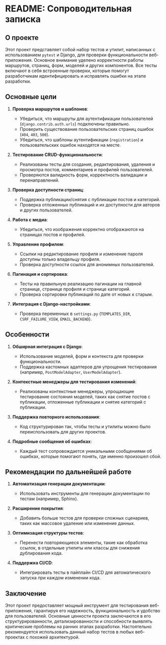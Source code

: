 # README: Сопроводительная записка

## О проекте

Этот проект представляет собой набор тестов и утилит, написанных с использованием `pytest` и Django, для проверки функциональности веб-приложения. Основное внимание уделено корректности работы маршрутов, страниц, форм, моделей и других компонентов. Все тесты включают в себя встроенные проверки, которые помогут разработчикам идентифицировать и исправлять ошибки на этапе разработки.

## Основные цели

1. **Проверка маршрутов и шаблонов**:
   - Убедиться, что маршруты для аутентификации пользователей (`django.contrib.auth.urls`) подключены правильно.
   - Проверить существование пользовательских страниц ошибок (`404`, `403`, `500`).
   - Убедиться, что шаблоны аутентификации (`registration`) и пользовательских ошибок находятся на месте.

2. **Тестирование CRUD-функциональности**:
   - Реализованы тесты для создания, редактирования, удаления и просмотра постов, комментариев и профилей пользователей.
   - Проверяются валидность форм, корректность валидации и перенаправлений.

3. **Проверка доступности страниц**:
   - Поддержка публикации/снятия с публикации постов и категорий.
   - Проверка отложенных публикаций и их доступности для авторов и других пользователей.

4. **Работа с медиа**:
   - Убедиться, что изображения корректно отображаются на страницах постов и профилей.

5. **Управление профилем**:
   - Ссылки на редактирование профиля и изменение пароля доступны только владельцу профиля.
   - Проверка доступности ссылок для анонимных пользователей.

6. **Пагинация и сортировка**:
   - Тесты на правильную реализацию пагинации на главной странице, странице профиля и странице категорий.
   - Проверка сортировки публикаций по дате от новых к старым.

7. **Интеграция с Django-настройками**:
   - Проверка переменных в `settings.py` (`TEMPLATES_DIR`, `CSRF_FAILURE_VIEW`, `EMAIL_BACKEND`).

## Особенности

1. **Обширная интеграция с Django**:
   - Использование моделей, форм и контекста для проверки функциональности.
   - Поддержка кастомных адаптеров для упрощения тестирования (например, `PostModelAdapter`, `UserModelAdapter`).

2. **Контекстные менеджеры для тестирования изменений**:
   - Реализованы контекстные менеджеры, упрощающие тестирование состояния моделей, таких как снятие постов с публикации, отложенные публикации и снятие категорий с публикации.

3. **Поддержка повторного использования**:
   - Код структурирован так, чтобы тесты и утилиты можно было переиспользовать для других проектов.

4. **Подробные сообщения об ошибках**:
   - Каждый тест сопровождается уникальными сообщениями об ошибках, которые помогают понять, где именно произошел сбой.

## Рекомендации по дальнейшей работе

1. **Автоматизация генерации документации**:
   - Использовать инструменты для генерации документации по тестам (например, Sphinx).

2. **Расширение покрытия**:
   - Добавить больше тестов для проверки сложных сценариев, таких как массовое удаление или изменение данных.

3. **Оптимизация структуры тестов**:
   - Перенести повторяющиеся элементы, такие как обработка ссылок, в отдельные утилиты или классы для снижения дублирования кода.

4. **Поддержка CI/CD**:
   - Интегрировать тесты в пайплайн CI/CD для автоматического запуска при каждом изменении кода.

## Заключение

Этот проект предоставляет мощный инструмент для тестирования веб-приложения, гарантируя его надежность, функциональность и удобство для пользователей. Основные ценности проекта заключаются в его структурированности, детализированности и способности выявлять критические проблемы на ранних этапах разработки. Настоятельно рекомендуется использовать данный набор тестов в любых веб-проектах с похожей архитектурой.
